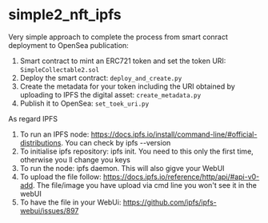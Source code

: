 # simple2_nft_ipfs

Very simple approach to complete the process from smart conract deployment to OpenSea publication:
1) Smart contract to mint an ERC721 token and set the token URI: ```SimpleCollectable2.sol```
2) Deploy the smart contract: ```deploy_and_create.py```
3) Create the metadata for your token including the URI obtained by uploading to IPFS the digital asset: ```create_metadata.py```
4) Publish it to OpenSea: ```set_toek_uri.py```

As regard IPFS
1) To run an IPFS node: https://docs.ipfs.io/install/command-line/#official-distributions. 
You can check by ipfs --version
2) To initialise ipfs repository: ipfs init. You need to this only the first time, otherwise you ll change you keys
3) To run the node: ipfs daemon. 
This will also gigve your WebUI
4) To upload the file follow: https://docs.ipfs.io/reference/http/api/#api-v0-add. 
The file/image you have upload via cmd line you won't see it in the webUI
5) To have the file in your WebUi: https://github.com/ipfs/ipfs-webui/issues/897
